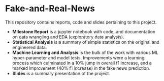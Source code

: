 # Fake-and-Real-News
This repository contains reports, code and slides pertaining to this project.
- **Milestone Report** is a jupyter notebook with code, and documentation on data wrangling and EDA (exploratory data analysis).
- **Statistical Analysis** is a summary of simple statistics on the original and engineered data.
- **Machine Learning and Analysis** is the bulk of the work with various ML hyper-parameter and model tests. Improvements were a learning process which culminated in a 10% jump in overall f1 increase, and a marked improvement (40% f1 increase) in the fake news prediction.
- **Slides** is a summary presentation of the project.

